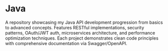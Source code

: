 # Java
A repository showcasing my Java API development progression from basics to advanced concepts. Features RESTful implementations, security patterns, OAuth/JWT auth, microservices architecture, and performance optimization techniques. Each project demonstrates clean code principles with comprehensive documentation via Swagger/OpenAPI.
